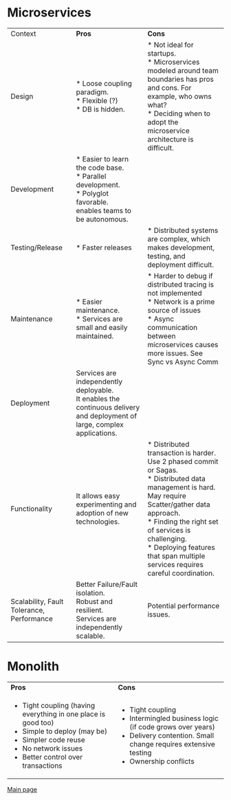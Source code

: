 

# Microservices

<table>
  <tr>
  <td>Context</td>
   <td><strong>Pros</strong></td>
   <td><strong>Cons</strong></td>
  </tr>


  <tr>  
  <td>Design</td>
  <td>
     * Loose coupling paradigm. <br/>
     * Flexible (?) <br/>
     * DB is hidden. 
  </td>
  <td>
     * Not ideal for startups. <br/>
     * Microservices modeled around team boundaries has pros and cons. For example, who owns what? <br/>
     * Deciding when to adopt the microservice architecture is difficult.
  </td>
  </tr>

  <tr>  
  <td>Development</td>
  <td>
     * Easier to learn the code base. <br/>
     * Parallel development.<br/>
     * Polyglot favorable.<br/>
     enables teams to be autonomous.
  </td>
  <td>
  </td>
  </tr>


  <tr>  
  <td>Testing/Release</td>
  <td>
     * Faster releases
  </td>
  <td>* Distributed systems are complex, which makes development, testing, and deployment difficult.
  </td>
  </tr>

  <tr>  
  <td>Maintenance</td>
  <td>
     * Easier maintenance. <br/>
     * Services are small and easily maintained.
  </td>
     <td>
     * Harder to debug if distributed tracing is not implemented <br/>
     * Network is a prime source of issues<br/>
     * Async communication between microservices causes more issues. See Sync vs Async Comm <br/> 
     </td>
  </tr>

  <tr>  
  <td>Deployment</td>
  <td>
     Services are independently deployable. <br/>
     It enables the continuous delivery and deployment of large, complex applications.
  </td>
     <td>
     </td>
  </tr>

  <tr>  
  <td>Functionality</td>
  <td>
     It allows easy experimenting and adoption of new technologies.
  </td>
     <td>
     * Distributed transaction is harder. Use 2 phased commit or Sagas. <br/>
     * Distributed data management is hard. May require Scatter/gather data approach. <br/>
     * Finding the right set of services is challenging. <br/>
     * Deploying features that span multiple services requires careful coordination.
     </td>
  </tr>

  <tr>  
  <td>Scalability, Fault Tolerance, Performance</td>
  <td>
     Better Failure/Fault isolation. </br>
     Robust and resilient. </br>
     Services are independently scalable.
  </td>
     <td>
     Potential performance issues.
     </td>
  </tr>
</table>




# Monolith

<table>
  <tr>
   <td><strong>Pros</strong>
   </td>
   <td><strong>Cons</strong>
   </td>
  </tr>

  <tr>
   
   <td>
        <ul>
        <li>Tight coupling (having everything in one place is good too)
        <li>Simple to deploy (may be)
        <li>Simpler code reuse
        <li>No network issues
        <li>Better control over transactions
        </ul>
   </td>


   <td>
        <ul>
        <li>Tight coupling
        <li>Intermingled business logic (if code grows over years)
        <li>Delivery contention. Small change requires extensive testing
        <li>Ownership conflicts
        </ul>
   </td>

  </tr>
</table>

[Main page](README.md) 
